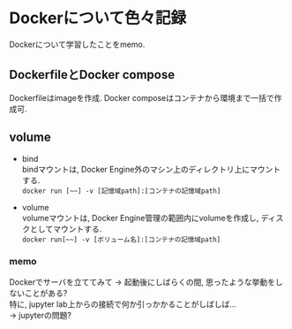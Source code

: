# Dockerについて色々記録
Dockerについて学習したことをmemo.

## DockerfileとDocker compose
Dockerfileはimageを作成. Docker composeはコンテナから環境まで一括で作成可.

## volume
* bind  
bindマウントは, Docker Engine外のマシン上のディレクトリ上にマウントする.  
`docker run [~~] -v [記憶域path]:[コンテナの記憶域path]`
  
* volume  
volumeマウントは, Docker Engine管理の範囲内にvolumeを作成し, ディスクとしてマウントする.  
`docker run[~~] -v [ボリューム名]:[コンテナの記憶域path]`

### memo
Dockerでサーバを立ててみて -> 起動後にしばらくの間, 思ったような挙動をしないことがある?  
特に, jupyter lab上からの接続で何か引っかかることがしばしば...  
-> jupyterの問題?
